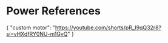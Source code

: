 # Power References

{
    "custom motor": "https://youtube.com/shorts/pR_I9qQ32r8?si=vHXdfRY0NU-m1GvQ"
}

